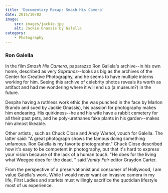 ```yaml
---
title: 'Documentary Recap: Smash His Camera'
date: 2015/10/02
image:
    src: images/jackie.jpg
    alt: Jackie Onassis by Galella
category:
    - Photography
---
```


### Ron Galella

In the film _Smash His Camera_, paparazzo Ron Gallela's archive--in his own home, described as very _Sopranos_\--looks as big as the archives of the Center for Creative Photography, and he seems to have multiple interns working for him. Seeing this archive of celebrity photos reveals its worth as artifact and had me wondering where it will end up (a museum?) in the future.

Despite having a ruthless work ethic (he was punched in the face by Marlon Brando and sued by Jackie Onassis), his passion for photography makes him endearing. His quirkiness--he and his wife have a rabbit cemetery for all their past pets, and he poly-urethanes fake plants in his garden--makes him almost likeable.

Other artists , such as Chuck Close and Andy Warhol, vouch for Galella. The latter said: "A great photograph shows the famous doing something unfamous. Ron Galella is my favorite photographer." Chuck Close described how it's easy to be competent in photography, but that it's hard to express your vision because of the lack of a human touch. "He does for the living what Weegee does for the dead, " said *Vanity Fair* editor Graydon Carter.

From the perspective of a preservationist and consumer of Hollywood, I am value Galella's work. While I would never want an invasive camera in my life, First Ladies and starlets must willingly sacrifice the quotidian lifestyle most of us experience.
